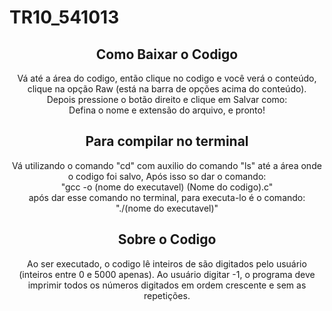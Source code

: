 # TR10_541013

<h2 align="center">Como Baixar o Codigo</h2>

<p align="center">Vá até a área do codigo,
então clique no codigo e você verá o conteúdo,
clique na opção Raw (está na barra de opções acima do conteúdo).<br>
Depois pressione o botão direito e clique em Salvar como:<br>
Defina o nome e extensão do arquivo, e pronto!</p>

<h2 align="center">Para compilar no terminal</h2>

<p align="center">Vá utilizando o comando "cd" com auxilio do comando "ls" até a área onde o codigo foi salvo,
Após isso so dar o comando:<br>
"gcc -o (nome do executavel) (Nome do codigo).c"<br>
após dar esse comando no terminal, para executa-lo é o comando:<br>
"./(nome do executavel)"</p>

<h2 align="center">Sobre o Codigo</h2>

<p align="center">Ao ser executado, o codigo lê inteiros de são digitados pelo usuário (inteiros entre
0 e 5000 apenas). Ao usuário digitar -1, o programa deve imprimir todos os números digitados em ordem
crescente e sem as repetições.</p>

